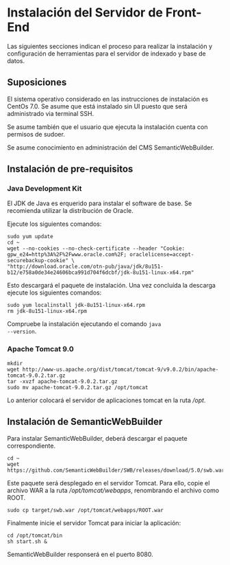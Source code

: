 # Instalación del Servidor de Front-End

Las siguientes secciones indican el proceso para realizar la instalación y configuración de herramientas para el servidor de indexado y base de datos.

## Suposiciones
El sistema operativo considerado en las instrucciones de instalación es CentOs 7.0. Se asume que está instalado sin UI puesto que será administrado via terminal SSH.

Se asume también que el usuario que ejecuta la instalación cuenta con permisos de sudoer.

Se asume conocimiento en administración del CMS SemanticWebBuilder.

## Instalación de pre-requisitos

### Java Development Kit
El JDK de Java es erquerido para instalar el software de base. Se recomienda utilizar la distribución de Oracle.

Ejecute los siguientes comandos:

````
sudo yum update
cd ~
wget --no-cookies --no-check-certificate --header "Cookie: gpw_e24=http%3A%2F%2Fwww.oracle.com%2F; oraclelicense=accept-securebackup-cookie" \
"http://download.oracle.com/otn-pub/java/jdk/8u151-b12/e758a0de34e24606bca991d704f6dcbf/jdk-8u151-linux-x64.rpm"
````

Esto descargará el paquete de instalación. Una vez concluída la descarga ejecute los siguientes comandos:

````
sudo yum localinstall jdk-8u151-linux-x64.rpm
rm jdk-8u151-linux-x64.rpm
```` 

Compruebe la instalación ejecutando el comando <code>java --version</code>.

### Apache Tomcat 9.0

````
mkdir
wget http://www-us.apache.org/dist/tomcat/tomcat-9/v9.0.2/bin/apache-tomcat-9.0.2.tar.gz
tar -xvzf apache-tomcat-9.0.2.tar.gz
sudo mv apache-tomcat-9.0.2.tar.gz /opt/tomcat
````
Lo anterior colocará el servidor de aplicaciones tomcat en la ruta _/opt_.

## Instalación de SemanticWebBuilder

Para instalar SemanticWebBuilder, deberá descargar el paquete correspondiente.

````
cd ~
wget https://github.com/SemanticWebBuilder/SWB/releases/download/5.0/swb.war
````

Este paquete será desplegado en el servidor Tomcat. Para ello, copie el archivo WAR a la ruta _/opt/tomcat/webapps_, renombrando el archivo como ROOT.

````
sudo cp target/swb.war /opt/tomcat/webapps/ROOT.war
````

Finalmente inicie el servidor Tomcat para iniciar la aplicación:

````
cd /opt/tomcat/bin
sh start.sh &
````

SemanticWebBuilder responserá en el puerto 8080.

